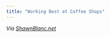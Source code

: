 ```yaml
---
title: "Working Best at Coffee Shops"
---
```

<p><i>Via </i><a href="https://shawnblanc.net/2011/04/working-in-coffee-shops/" title="" target=""><i>ShawnBlanc.net</i></a></p>

